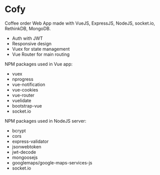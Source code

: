 # Cofy
Coffee order Web App made with VueJS, ExpressJS, NodeJS, socket.io, RethinkDB, MongoDB.

* Auth with JWT
* Responsive design
* Vuex for state management
* Vue Router for main routing

NPM packages used in Vue app:
* vuex
* nprogress
* vue-notification
* vue-cookies
* vue-router
* vuelidate
* bootstrap-vue
* socket.io

NPM packages used in NodeJS server:
* bcrypt
* cors
* express-validator
* jsonwebtoken
* jwt-decode
* mongoosejs
* googlemaps/google-maps-services-js
* socket.io
